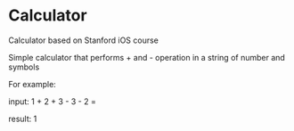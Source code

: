 # Calculator
Calculator based on Stanford iOS course 

Simple calculator that performs + and - operation in a string of number and symbols

For example:

input: 1 + 2 + 3 - 3 - 2 =

result: 1
